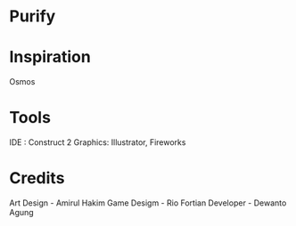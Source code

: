 Purify
======

Inspiration
===========
Osmos

Tools
=====

IDE : Construct 2
Graphics: Illustrator, Fireworks

Credits
=======
Art Design - Amirul Hakim 
Game Desigm - Rio Fortian
Developer - Dewanto Agung

